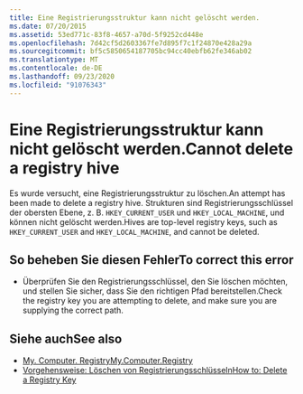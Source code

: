 ```yaml
---
title: Eine Registrierungsstruktur kann nicht gelöscht werden.
ms.date: 07/20/2015
ms.assetid: 53ed771c-83f8-4657-a70d-5f9252cd448e
ms.openlocfilehash: 7d42cf5d2603367fe7d895f7c1f24870e428a29a
ms.sourcegitcommit: bf5c5850654187705bc94cc40ebfb62fe346ab02
ms.translationtype: MT
ms.contentlocale: de-DE
ms.lasthandoff: 09/23/2020
ms.locfileid: "91076343"
---
```

# <a name="cannot-delete-a-registry-hive"></a><span data-ttu-id="13a3a-102">Eine Registrierungsstruktur kann nicht gelöscht werden.</span><span class="sxs-lookup"><span data-stu-id="13a3a-102">Cannot delete a registry hive</span></span>

<span data-ttu-id="13a3a-103">Es wurde versucht, eine Registrierungsstruktur zu löschen.</span><span class="sxs-lookup"><span data-stu-id="13a3a-103">An attempt has been made to delete a registry hive.</span></span> <span data-ttu-id="13a3a-104">Strukturen sind Registrierungsschlüssel der obersten Ebene, z. B. `HKEY_CURRENT_USER` und `HKEY_LOCAL_MACHINE`, und können nicht gelöscht werden.</span><span class="sxs-lookup"><span data-stu-id="13a3a-104">Hives are top-level registry keys, such as `HKEY_CURRENT_USER` and `HKEY_LOCAL_MACHINE`, and cannot be deleted.</span></span>  
  
## <a name="to-correct-this-error"></a><span data-ttu-id="13a3a-105">So beheben Sie diesen Fehler</span><span class="sxs-lookup"><span data-stu-id="13a3a-105">To correct this error</span></span>  
  
- <span data-ttu-id="13a3a-106">Überprüfen Sie den Registrierungsschlüssel, den Sie löschen möchten, und stellen Sie sicher, dass Sie den richtigen Pfad bereitstellen.</span><span class="sxs-lookup"><span data-stu-id="13a3a-106">Check the registry key you are attempting to delete, and make sure you are supplying the correct path.</span></span>  
  
## <a name="see-also"></a><span data-ttu-id="13a3a-107">Siehe auch</span><span class="sxs-lookup"><span data-stu-id="13a3a-107">See also</span></span>

- [<span data-ttu-id="13a3a-108">My. Computer. Registry</span><span class="sxs-lookup"><span data-stu-id="13a3a-108">My.Computer.Registry</span></span>](xref:Microsoft.VisualBasic.MyServices.RegistryProxy)
- [<span data-ttu-id="13a3a-109">Vorgehensweise: Löschen von Registrierungsschlüsseln</span><span class="sxs-lookup"><span data-stu-id="13a3a-109">How to: Delete a Registry Key</span></span>](../developing-apps/programming/computer-resources/how-to-delete-a-registry-key.md)
